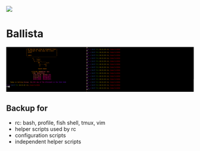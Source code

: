 ![](http://heroworld.gamerhome.com/h3/file/w2.gif)
# Ballista
![](./fish/fish.png)
## Backup for
- rc: bash, profile, fish shell, tmux, vim  
- helper scripts used by rc
- configuration scripts
- independent helper scripts 
